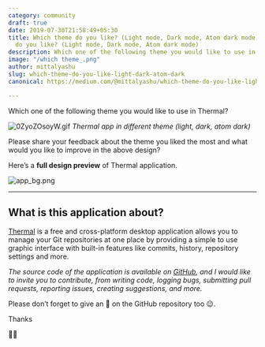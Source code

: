 ```yaml
---
category: community
draft: true
date: 2019-07-30T21:58:49+05:30
title: Which theme do you like? (Light mode, Dark mode, Atom dark mode)Which theme
  do you like? (Light mode, Dark mode, Atom dark mode)
description: Which one of the following theme you would like to use in Thermal?
image: "/which theme_.png"
author: mittalyashu
slug: which-theme-do-you-like-light-dark-atom-dark
canonical: https://medium.com/@mittalyashu/which-theme-do-you-like-light-mode-dark-mode-atom-dark-mode-3608408489d1

---
```

Which one of the following theme you would like to use in Thermal?

![0ZyoZOsoyW.gif](https://cdn.hashnode.com/res/hashnode/image/upload/v1564468567815/_MxgpseV0.gif)
_Thermal app in different theme (light, dark, atom dark)_

Please share your feedback about the theme you liked the most and what would you like to improve in the above design?

Here’s a **full design preview** of Thermal application.

![app_bg.png](https://cdn.hashnode.com/res/hashnode/image/upload/v1564468388020/di0xfzitI.png)

---

## What is this application about?

[Thermal](https://thermal.codecarrot.net/) is a free and cross-platform desktop application allows you to manage your Git repositories at one place by providing a simple to use graphic interface with built-in features like commits, history, repository settings and more.

_The source code of the application is available on [GitHub](http://github.com/gitthermal/thermal), and I would like to invite you to contribute, from writing code, logging bugs, submitting pull requests, reporting issues, creating suggestions, and more._

Please don’t forget to give an 🌟 on the GitHub repository too 😉.

Thanks

🖖🏻